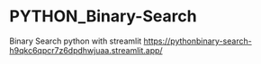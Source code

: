 # PYTHON_Binary-Search
Binary Search python with streamlit
https://pythonbinary-search-h9qkc6qpcr7z6dpdhwjuaa.streamlit.app/
